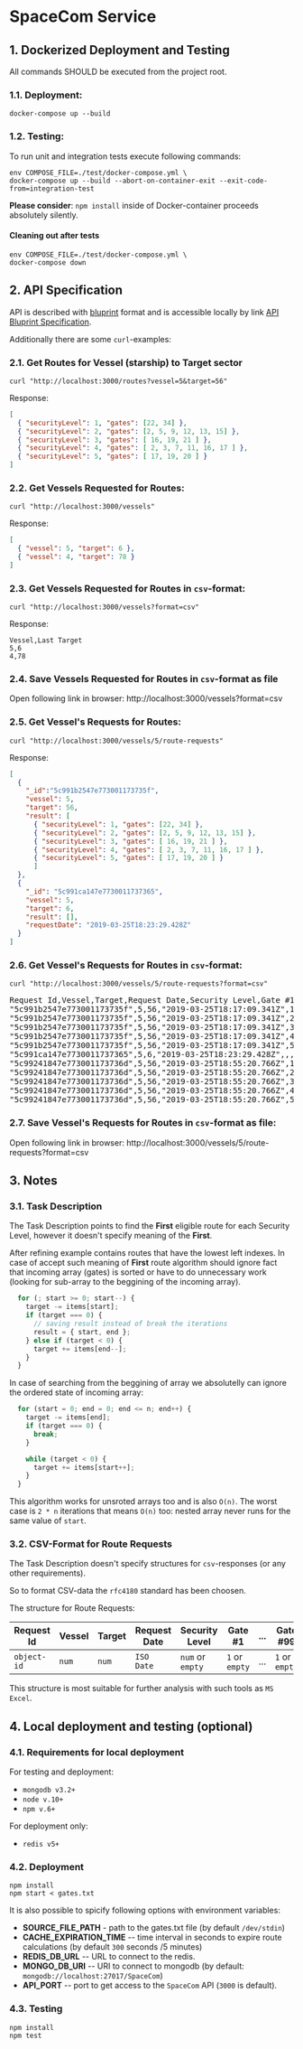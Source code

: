 # SpaceCom Service

## 1. Dockerized Deployment and Testing

All commands SHOULD be executed from the project root.


### 1.1. Deployment:

```shell
docker-compose up --build
```


### 1.2. Testing:

To run unit and integration tests execute following commands:

```shell
env COMPOSE_FILE=./test/docker-compose.yml \
docker-compose up --build --abort-on-container-exit --exit-code-from=integration-test
```

**Please consider**: `npm install` inside of Docker-container proceeds absolutely silently.

#### Cleaning out after tests

```shell
env COMPOSE_FILE=./test/docker-compose.yml \
docker-compose down
```

## 2. API Specification

API is described with [bluprint](https://apiblueprint.org/) format and is accessible
locally by link [API Bluprint Specification](./blueprint.md).

Additionally there are some `curl`-examples:

### 2.1. Get Routes for Vessel (starship) to Target sector

```shell
curl "http://localhost:3000/routes?vessel=5&target=56"
```

Response:

```json
[
  { "securityLevel": 1, "gates": [22, 34] },
  { "securityLevel": 2, "gates": [2, 5, 9, 12, 13, 15] }, 
  { "securityLevel": 3, "gates": [ 16, 19, 21 ] },
  { "securityLevel": 4, "gates": [ 2, 3, 7, 11, 16, 17 ] },
  { "securityLevel": 5, "gates": [ 17, 19, 20 ] }
]
```

### 2.2. Get Vessels Requested for Routes:

```shell
curl "http://localhost:3000/vessels"
```

Response:

```json
[
  { "vessel": 5, "target": 6 },
  { "vessel": 4, "target": 78 }
]
```

### 2.3. Get Vessels Requested for Routes in `csv`-format:

```shell
curl "http://localhost:3000/vessels?format=csv"
```

Response:

```csv
Vessel,Last Target
5,6
4,78
```

### 2.4. Save Vessels Requested for Routes in `csv`-format as file

Open following link in browser: http://localhost:3000/vessels?format=csv


### 2.5. Get Vessel's Requests for Routes:

```shell
curl "http://localhost:3000/vessels/5/route-requests"
```

Response:

```json
[
  {
    "_id":"5c991b2547e773001173735f",
    "vessel": 5,
    "target": 56,
    "result": [
      { "securityLevel": 1, "gates": [22, 34] },
      { "securityLevel": 2, "gates": [2, 5, 9, 12, 13, 15] }, 
      { "securityLevel": 3, "gates": [ 16, 19, 21 ] },
      { "securityLevel": 4, "gates": [ 2, 3, 7, 11, 16, 17 ] },
      { "securityLevel": 5, "gates": [ 17, 19, 20 ] }
      ]
  },
  {
    "_id": "5c991ca147e7730011737365",
    "vessel": 5,
    "target": 6,
    "result": [],
    "requestDate": "2019-03-25T18:23:29.428Z"
  }
]
```

### 2.6. Get Vessel's Requests for Routes in `csv`-format:

```shell
curl "http://localhost:3000/vessels/5/route-requests?format=csv"
```

<pre style="word-wrap:nowrap">
Request Id,Vessel,Target,Request Date,Security Level,Gate #1,Gate #2,Gate #3,Gate #4,Gate #5,Gate #6,Gate #7,Gate #8,Gate #9,Gate #10,Gate #11,Gate #12,Gate #13,Gate #14,Gate #15,Gate #16,Gate #17,Gate #18,Gate #19,Gate #20,Gate #21,Gate #22,Gate #23,Gate #24,Gate #25,Gate #26,Gate #27,Gate #28,Gate #29,Gate #30,Gate #31,Gate #32,Gate #33,Gate #34,Gate #35,Gate #36,Gate #37,Gate #38,Gate #39,Gate #40,Gate #41,Gate #42,Gate #43,Gate #44,Gate #45,Gate #46,Gate #47,Gate #48,Gate #49,Gate #50,Gate #51,Gate #52,Gate #53,Gate #54,Gate #55,Gate #56,Gate #57,Gate #58,Gate #59,Gate #60,Gate #61,Gate #62,Gate #63,Gate #64,Gate #65,Gate #66,Gate #67,Gate #68,Gate #69,Gate #70,Gate #71,Gate #72,Gate #73,Gate #74,Gate #75,Gate #76,Gate #77,Gate #78,Gate #79,Gate #80,Gate #81,Gate #82,Gate #83,Gate #84,Gate #85,Gate #86,Gate #87,Gate #88,Gate #89,Gate #90,Gate #91,Gate #92,Gate #93,Gate #94,Gate #95,Gate #96,Gate #97,Gate #98,Gate #99
"5c991b2547e773001173735f",5,56,"2019-03-25T18:17:09.341Z",1,,,,,,,,,,,,,,,,,,,,,,1,,,,,,,,,,,,1,,,,,,,,,,,,,,,,,,,,,,,,,,,,,,,,,,,,,,,,,,,,,,,,,,,,,,,,,,,,,,,,,
"5c991b2547e773001173735f",5,56,"2019-03-25T18:17:09.341Z",2,,1,,,1,,,,1,,,1,1,,1,,,,,,,,,,,,,,,,,,,,,,,,,,,,,,,,,,,,,,,,,,,,,,,,,,,,,,,,,,,,,,,,,,,,,,,,,,,,,,,,,,,,
"5c991b2547e773001173735f",5,56,"2019-03-25T18:17:09.341Z",3,,,,,,,,,,,,,,,,1,,,1,,1,,,,,,,,,,,,,,,,,,,,,,,,,,,,,,,,,,,,,,,,,,,,,,,,,,,,,,,,,,,,,,,,,,,,,,,,,,,,,,
"5c991b2547e773001173735f",5,56,"2019-03-25T18:17:09.341Z",4,,1,1,,,,1,,,,1,,,,,1,1,,,,,,,,,,,,,,,,,,,,,,,,,,,,,,,,,,,,,,,,,,,,,,,,,,,,,,,,,,,,,,,,,,,,,,,,,,,,,,,,,,
"5c991b2547e773001173735f",5,56,"2019-03-25T18:17:09.341Z",5,,,,,,,,,,,,,,,,,1,,1,1,,,,,,,,,,,,,,,,,,,,,,,,,,,,,,,,,,,,,,,,,,,,,,,,,,,,,,,,,,,,,,,,,,,,,,,,,,,,,,,
"5c991ca147e7730011737365",5,6,"2019-03-25T18:23:29.428Z",,,,,,,,,,,,,,,,,,,,,,,,,,,,,,,,,,,,,,,,,,,,,,,,,,,,,,,,,,,,,,,,,,,,,,,,,,,,,,,,,,,,,,,,,,,,,,,,,,,,
"5c99241847e773001173736d",5,56,"2019-03-25T18:55:20.766Z",1,,,,,,,,,,,,,,,,,,,,,,1,,,,,,,,,,,,1,,,,,,,,,,,,,,,,,,,,,,,,,,,,,,,,,,,,,,,,,,,,,,,,,,,,,,,,,,,,,,,,,
"5c99241847e773001173736d",5,56,"2019-03-25T18:55:20.766Z",2,,1,,,1,,,,1,,,1,1,,1,,,,,,,,,,,,,,,,,,,,,,,,,,,,,,,,,,,,,,,,,,,,,,,,,,,,,,,,,,,,,,,,,,,,,,,,,,,,,,,,,,,,
"5c99241847e773001173736d",5,56,"2019-03-25T18:55:20.766Z",3,,,,,,,,,,,,,,,,1,,,1,,1,,,,,,,,,,,,,,,,,,,,,,,,,,,,,,,,,,,,,,,,,,,,,,,,,,,,,,,,,,,,,,,,,,,,,,,,,,,,,,
"5c99241847e773001173736d",5,56,"2019-03-25T18:55:20.766Z",4,,1,1,,,,1,,,,1,,,,,1,1,,,,,,,,,,,,,,,,,,,,,,,,,,,,,,,,,,,,,,,,,,,,,,,,,,,,,,,,,,,,,,,,,,,,,,,,,,,,,,,,,,
"5c99241847e773001173736d",5,56,"2019-03-25T18:55:20.766Z",5,,,,,,,,,,,,,,,,,1,,1,1,,,,,,,,,,,,,,,,,,,,,,,,,,,,,,,,,,,,,,,,,,,,,,,,,,,,,,,,,,,,,,,,,,,,,,,,,,,,,,,
</pre>

### 2.7. Save Vessel's Requests for Routes in `csv`-format as file:

Open following link in browser:
http://localhost:3000/vessels/5/route-requests?format=csv

## 3. Notes

### 3.1. Task Description

The Task Description points to find the **First** eligible route for each Security Level, however it doesn't specify meaning of the **First**.

After refining example contains routes that have the lowest left indexes.
In case of accept such meaning of **First** route algorithm should ignore fact that incoming array (gates) is sorted or have to do unnecessary work (looking for sub-array to the beggining of the incoming array).

```js
  for (; start >= 0; start--) {
    target -= items[start];
    if (target === 0) {
      // saving result instead of break the iterations
      result = { start, end };
    } else if (target < 0) {
      target += items[end--];
    }
  }
```

In case of searching from the beggining of array we absolutelly can ignore the ordered state of incoming array:

```js
  for (start = 0; end = 0; end <= n; end++) {
    target -= items[end];
    if (target === 0) {
      break;
    }

    while (target < 0) {
      target += items[start++];
    }
  }
```

This algorithm works for unsroted arrays too and is also `O(n)`. The worst case is `2 * n` iterations that means `O(n)` too: nested array never runs for the same value of `start`.

### 3.2. CSV-Format for Route Requests

The Task Description doesn't specify structures for `csv`-responses (or any other requirements).

So to format CSV-data the `rfc4180` standard has been choosen.

The structure for Route Requests:


| Request Id | Vessel | Target | Request Date | Security Level | Gate #1 | ... | Gate #99 |
|------------|--------|--------|--------------|----------------|---------|----|-------|
| `object-id` | `num` | `num` | `ISO Date` | `num` or `empty` | `1` or `empty` | ... | `1` or `empty` |

This structure is most suitable for further analysis with such tools as `MS Excel`.


## 4. Local deployment and testing (optional)

### 4.1. Requirements for local deployment

For testing and deployment:
 - `mongodb v3.2+`
 - `node v.10+`
 - `npm v.6+`

For deployment only:
 - `redis v5+`

### 4.2. Deployment

```shell
npm install
npm start < gates.txt
```

It is also possible to spicify following options with environment variables:

 - **SOURCE_FILE_PATH** - path to the gates.txt file (by default `/dev/stdin`)
 - **CACHE_EXPIRATION_TIME** -- time interval in seconds to expire route calculations (by default `300` seconds /5 minutes)
 - **REDIS_DB_URL** -- URL to connect to the redis.
 - **MONGO_DB_URI** -- URI to connect to mongodb (by default: `mongodb://localhost:27017/SpaceCom`)
 - **API_PORT** -- port to get access to the `SpaceCom` API (`3000` is default).

### 4.3. Testing


```shell
npm install
npm test
```
